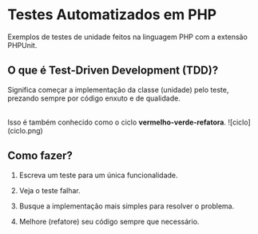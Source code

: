 # Testes Automatizados em PHP

Exemplos de testes de unidade feitos na linguagem PHP com a extensão PHPUnit.

## O que é Test-Driven Development (TDD)?

Significa começar a implementação da classe (unidade) pelo teste, prezando sempre por código enxuto e de qualidade.

<br>
Isso é também conhecido como o ciclo <b>vermelho-verde-refatora</b>.
![ciclo](ciclo.png)


## Como fazer?

1. Escreva um teste para um única funcionalidade.

1. Veja o teste falhar.

1. Busque a implementação mais simples para resolver o problema.

1. Melhore (refatore) seu código sempre que necessário.